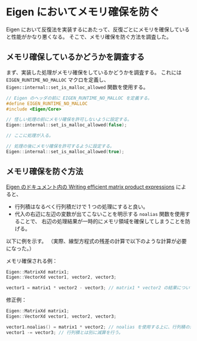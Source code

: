 # Eigen においてメモリ確保を防ぐ

Eigen において反復法を実装するにあたって、反復ごとにメモリを確保していると性能がかなり悪くなる。
そこで、メモリ確保を防ぐ方法を調査した。

## メモリ確保しているかどうかを調査する

まず、実装した処理がメモリ確保をしているかどうかを調査する。
これには `EIGEN_RUNTIME_NO_MALLOC` マクロを定義し、`Eigen::internal::set_is_malloc_allowed` 関数を使用する。

```cpp
// Eigen のヘッダの前に EIGEN_RUNTIME_NO_MALLOC を定義する。
#define EIGEN_RUNTIME_NO_MALLOC
#include <Eigen/Core>

// 怪しい処理の前にメモリ確保を許可しないように設定する。
Eigen::internal::set_is_malloc_allowed(false);

// ここに処理が入る。

// 処理の後にメモリ確保を許可するように設定する。
Eigen::internal::set_is_malloc_allowed(true);
```

## メモリ確保を防ぐ方法

[Eigen のドキュメント内の Writing efficient matrix product expressions](https://libeigen.gitlab.io/docs/TopicWritingEfficientProductExpression.html)
によると、

- 行列積はなるべく行列積だけで 1 つの処理にすると良い。
- 代入の右辺に左辺の変数が出てこないことを明示する `noalias` 関数を使用することで、
  右辺の処理結果が一時的にメモリ領域を確保してしまうことを防げる。

以下に例を示す。
（実際、線型方程式の残差の計算で以下のような計算が必要になった。）

メモリ確保される例：

```cpp
Eigen::MatrixXd matrix1;
Eigen::VectorXd vector1, vector2, vector3;

vector1 = matrix1 * vector2 - vector3; // matrix1 * vector2 の結果について一時的にメモリ領域を確保する。
```

修正例：

```cpp
Eigen::MatrixXd matrix1;
Eigen::VectorXd vector1, vector2, vector3;

vector1.noalias() = matrix1 * vector2; // noalias を使用する上に、行列積の演算だけを行う。
vector1 -= vector3; // 行列積とは別に減算を行う。
```
